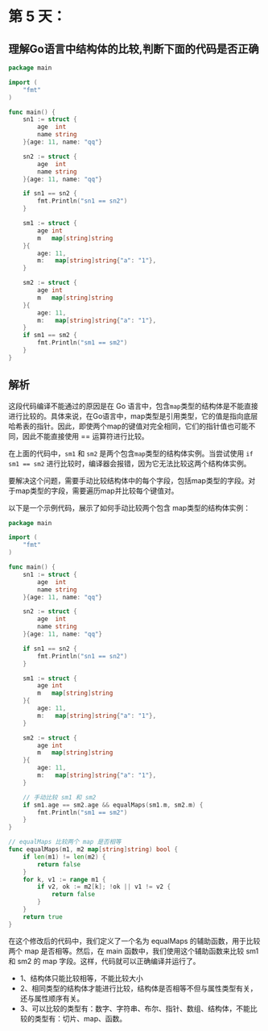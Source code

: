# 第 5 天：

## 理解Go语言中结构体的比较,判断下面的代码是否正确

```go
package main

import (
	"fmt"
)

func main() {
	sn1 := struct {
		age  int
		name string
	}{age: 11, name: "qq"}

	sn2 := struct {
		age  int
		name string
	}{age: 11, name: "qq"}

	if sn1 == sn2 {
		fmt.Println("sn1 == sn2")
	}

	sm1 := struct {
		age int
		m   map[string]string
	}{
		age: 11,
		m:   map[string]string{"a": "1"},
	}

	sm2 := struct {
		age int
		m   map[string]string
	}{
		age: 11,
		m:   map[string]string{"a": "1"},
	}
	if sm1 == sm2 {
		fmt.Println("sm1 == sm2")
	}
}
```

## 解析

这段代码编译不能通过的原因是在 Go 语言中，包含`map`类型的结构体是不能直接进行比较的。具体来说，在Go语言中，map类型是引用类型，它的值是指向底层哈希表的指针。因此，即使两个map的键值对完全相同，它们的指针值也可能不同，因此不能直接使用 == 运算符进行比较。

在上面的代码中，`sm1` 和 `sm2` 是两个包含`map`类型的结构体实例。当尝试使用 `if sm1 == sm2` 进行比较时，编译器会报错，因为它无法比较这两个结构体实例。

要解决这个问题，需要手动比较结构体中的每个字段，包括map类型的字段。对于map类型的字段，需要遍历map并比较每个键值对。

以下是一个示例代码，展示了如何手动比较两个包含 map类型的结构体实例：

```go
package main

import (
	"fmt"
)

func main() {
	sn1 := struct {
		age  int
		name string
	}{age: 11, name: "qq"}

	sn2 := struct {
		age  int
		name string
	}{age: 11, name: "qq"}

	if sn1 == sn2 {
		fmt.Println("sn1 == sn2")
	}

	sm1 := struct {
		age int
		m   map[string]string
	}{
		age: 11,
		m:   map[string]string{"a": "1"},
	}

	sm2 := struct {
		age int
		m   map[string]string
	}{
		age: 11,
		m:   map[string]string{"a": "1"},
	}

	// 手动比较 sm1 和 sm2
	if sm1.age == sm2.age && equalMaps(sm1.m, sm2.m) {
		fmt.Println("sm1 == sm2")
	}
}

// equalMaps 比较两个 map 是否相等
func equalMaps(m1, m2 map[string]string) bool {
	if len(m1) != len(m2) {
		return false
	}
	for k, v1 := range m1 {
		if v2, ok := m2[k]; !ok || v1 != v2 {
			return false
		}
	}
	return true
}
```
在这个修改后的代码中，我们定义了一个名为 equalMaps 的辅助函数，用于比较两个 map 是否相等。然后，在 main 函数中，我们使用这个辅助函数来比较 sm1 和 sm2 的 map 字段。这样，代码就可以正确编译并运行了。
- 1、结构体只能比较相等，不能比较大小
- 2、相同类型的结构体才能进行比较，结构体是否相等不但与属性类型有关，还与属性顺序有关。
- 3、可以比较的类型有：数字、字符串、布尔、指针、数组、结构体，不能比较的类型有：切片、map、函数。